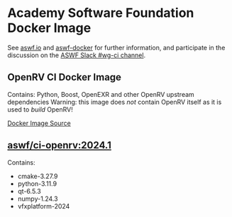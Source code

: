 <!--
Copyright (c) Contributors to the aswf-docker Project. All rights reserved.
SPDX-License-Identifier: Apache-2.0

Warning: this file is automatically generated from a template!
-->

# Academy Software Foundation Docker Image

See [aswf.io](https://aswf.io) and [aswf-docker](https://github.com/AcademySoftwareFoundation/aswf-docker)
for further information, and participate in the discussion on the
[ASWF Slack #wg-ci channel](https://academysoftwarefdn.slack.com/archives/C0169RX7MMK).

## OpenRV CI Docker Image

Contains: Python, Boost, OpenEXR and other OpenRV upstream dependencies
Warning: this image does *not* contain OpenRV itself as it is used to *build* OpenRV!

[Docker Image Source](https://github.com/AcademySoftwareFoundation/aswf-docker/blob/master/ci-openrv/Dockerfile)

## [aswf/ci-openrv:2024.1](https://hub.docker.com/r/aswf/ci-openrv/tags?page=1&name=2024.1)

Contains:
* cmake-3.27.9
* python-3.11.9
* qt-6.5.3
* numpy-1.24.3
* vfxplatform-2024

